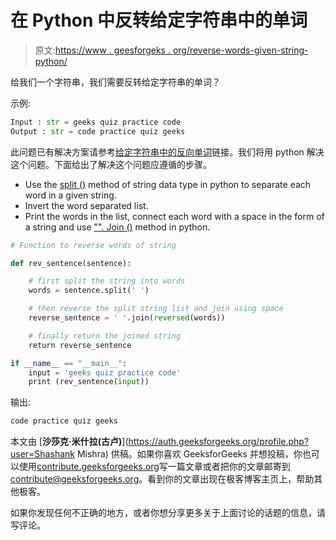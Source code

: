 # 在 Python 中反转给定字符串中的单词

> 原文:[https://www . geesforgeks . org/reverse-words-given-string-python/](https://www.geeksforgeeks.org/reverse-words-given-string-python/)

给我们一个字符串，我们需要反转给定字符串的单词？

示例:

```py
Input : str = geeks quiz practice code
Output : str = code practice quiz geeks

```

此问题已有解决方案请参考[给定字符串中的反向单词](https://www.geeksforgeeks.org/reverse-words-in-a-given-string/)链接。我们将用 python 解决这个问题。下面给出了解决这个问题应遵循的步骤。

*   Use the [split ()](https://www.geeksforgeeks.org/how-to-split-a-string-in-cc-python-and-java/) method of string data type in python to separate each word in a given string.
*   Invert the word separated list.
*   Print the words in the list, connect each word with a space in the form of a string and use ["". Join ()](https://www.geeksforgeeks.org/python-string-methods-set-2-len-count-center-ljust-rjust-isalpha-isalnum-isspace-join/) method in python.

```py
# Function to reverse words of string 

def rev_sentence(sentence): 

    # first split the string into words 
    words = sentence.split(' ') 

    # then reverse the split string list and join using space 
    reverse_sentence = ' '.join(reversed(words)) 

    # finally return the joined string 
    return reverse_sentence 

if __name__ == "__main__": 
    input = 'geeks quiz practice code'
    print (rev_sentence(input))
```

输出:

```py
code practice quiz geeks

```

本文由 [**沙莎克·米什拉(古卢)**](https://auth.geeksforgeeks.org/profile.php?user=Shashank Mishra) 供稿。如果你喜欢 GeeksforGeeks 并想投稿，你也可以使用[contribute.geeksforgeeks.org](http://www.contribute.geeksforgeeks.org)写一篇文章或者把你的文章邮寄到 contribute@geeksforgeeks.org。看到你的文章出现在极客博客主页上，帮助其他极客。

如果你发现任何不正确的地方，或者你想分享更多关于上面讨论的话题的信息，请写评论。